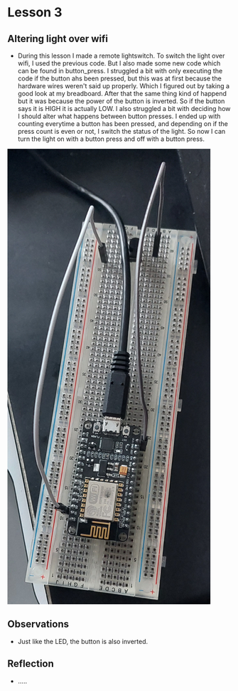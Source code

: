 # Lesson 3

## Altering light over wifi
* During this lesson I made a remote lightswitch. To switch the light over wifi, I used the previous code. But I also made some new code which can be found in button_press. I struggled a bit with only executing the code if the button ahs been pressed, but this was at first because the hardware wires weren't said up properly. Which I figured out by taking a good look at my breadboard. After that the same thing kind of happend but it was because the power of the button is inverted. So if the button says it is HIGH it is actually LOW. I also struggled a bit with deciding how I should alter what happens between button presses. I ended up with counting everytime a button has been pressed, and depending on if the press count is even or not, I switch the status of the light. So now I can turn the light on with a button press and off with a button press.

![The physical setup.](https://github.com/Tom284/portfolio-minor-iot/blob/main/Lesson%203/setup.JPG)

## Observations
* Just like the LED, the button is also inverted.

## Reflection

* .....
